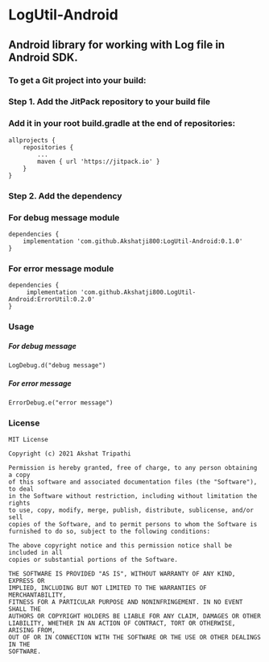 # LogUtil-Android
## Android library for working with Log file in Android SDK.
### To get a Git project into your build:
### Step 1. Add the JitPack repository to your build file 
### Add it in your root build.gradle at the end of repositories:
```
allprojects {
	repositories {
		...
		maven { url 'https://jitpack.io' }
	}
}
```
### Step 2. Add the dependency
### For debug message module
```
dependencies {
	implementation 'com.github.Akshatji800:LogUtil-Android:0.1.0'
}
```
### For error message module
```
dependencies {
	 implementation 'com.github.Akshatji800.LogUtil-Android:ErrorUtil:0.2.0'
}
```
### Usage
##### For debug message
```
LogDebug.d("debug message")
```
##### For error message
```
ErrorDebug.e("error message")
```
### License
```
MIT License

Copyright (c) 2021 Akshat Tripathi

Permission is hereby granted, free of charge, to any person obtaining a copy
of this software and associated documentation files (the "Software"), to deal
in the Software without restriction, including without limitation the rights
to use, copy, modify, merge, publish, distribute, sublicense, and/or sell
copies of the Software, and to permit persons to whom the Software is
furnished to do so, subject to the following conditions:

The above copyright notice and this permission notice shall be included in all
copies or substantial portions of the Software.

THE SOFTWARE IS PROVIDED "AS IS", WITHOUT WARRANTY OF ANY KIND, EXPRESS OR
IMPLIED, INCLUDING BUT NOT LIMITED TO THE WARRANTIES OF MERCHANTABILITY,
FITNESS FOR A PARTICULAR PURPOSE AND NONINFRINGEMENT. IN NO EVENT SHALL THE
AUTHORS OR COPYRIGHT HOLDERS BE LIABLE FOR ANY CLAIM, DAMAGES OR OTHER
LIABILITY, WHETHER IN AN ACTION OF CONTRACT, TORT OR OTHERWISE, ARISING FROM,
OUT OF OR IN CONNECTION WITH THE SOFTWARE OR THE USE OR OTHER DEALINGS IN THE
SOFTWARE.
```
